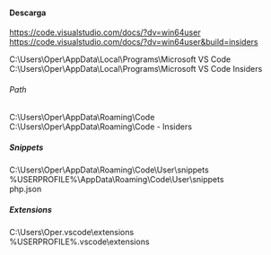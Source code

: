 #### Descarga
https://code.visualstudio.com/docs/?dv=win64user   
https://code.visualstudio.com/docs/?dv=win64user&build=insiders

C:\Users\Oper\AppData\Local\Programs\Microsoft VS Code
C:\Users\Oper\AppData\Local\Programs\Microsoft VS Code Insiders

###### Path
C:\Users\Oper\AppData\Roaming\Code  
C:\Users\Oper\AppData\Roaming\Code - Insiders

##### Snippets  
C:\Users\Oper\AppData\Roaming\Code\User\snippets  
%USERPROFILE%\AppData\Roaming\Code\User\snippets  
php.json

##### Extensions
C:\Users\Oper\.vscode\extensions  
%USERPROFILE%\.vscode\extensions

